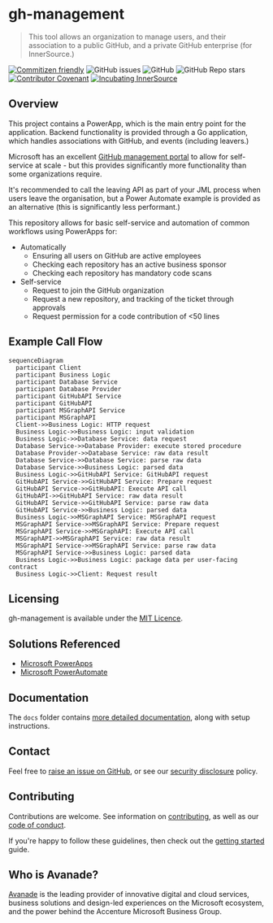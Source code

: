 # gh-management
> This tool allows an organization to manage users, and their association to a public GitHub, and a private GitHub enterprise (for InnerSource.)

[![Commitizen friendly](https://img.shields.io/badge/commitizen-friendly-brightgreen.svg)](http://commitizen.github.io/cz-cli/)
![GitHub issues](https://img.shields.io/github/issues/Avanade/gh-management)
![GitHub](https://img.shields.io/github/license/Avanade/gh-management)
![GitHub Repo stars](https://img.shields.io/github/stars/Avanade/gh-management?style=social)
[![Contributor Covenant](https://img.shields.io/badge/Contributor%20Covenant-2.1-4baaaa.svg)](https://avanade.github.io/code-of-conduct/)
[![Incubating InnerSource](https://img.shields.io/badge/Incubating-Ava--Maturity-%23FF5800?labelColor=yellow)](https://avanade.github.io/maturity-model/)

## Overview
<!-- TODO: Update overview -->

This project contains a PowerApp, which is the main entry point for the application. Backend functionality is provided through a Go application, which handles associations with GitHub, and events (including leavers.)

Microsoft has an excellent [GitHub management portal](https://github.com/microsoft/opensource-portal) to allow for self-service at scale - but this provides significantly more functionality than some organizations require.

It's recommended to call the leaving API as part of your JML process when users leave the organisation, but a Power Automate example is provided as an alternative (this is significantly less performant.)

This repository allows for basic self-service and automation of common workflows using PowerApps for:
- Automatically
  - Ensuring all users on GitHub are active employees
  - Checking each repository has an active business sponsor
  - Checking each repository has mandatory code scans
- Self-service
  - Request to join the GitHub organization
  - Request a new repository, and tracking of the ticket through approvals
  - Request permission for a code contribution of <50 lines

## Example Call Flow

  ```mermaid
  sequenceDiagram
    participant Client
    participant Business Logic
    participant Database Service
    participant Database Provider
    participant GitHubAPI Service
    participant GitHubAPI
    participant MSGraphAPI Service
    participant MSGraphAPI
    Client->>Business Logic: HTTP request
    Business Logic->>Business Logic: input validation
    Business Logic->>Database Service: data request
    Database Service->>Database Provider: execute stored procedure
    Database Provider->>Database Service: raw data result
    Database Service->>Database Service: parse raw data
    Database Service->>Business Logic: parsed data
    Business Logic->>GitHubAPI Service: GitHubAPI request
    GitHubAPI Service->>GitHubAPI Service: Prepare request
    GitHubAPI Service->>GitHubAPI: Execute API call
    GitHubAPI->>GitHubAPI Service: raw data result
    GitHubAPI Service->>GitHubAPI Service: parse raw data
    GitHubAPI Service->>Business Logic: parsed data
    Business Logic->>MSGraphAPI Service: MSGraphAPI request
    MSGraphAPI Service->>MSGraphAPI Service: Prepare request
    MSGraphAPI Service->>MSGraphAPI: Execute API call
    MSGraphAPI->>MSGraphAPI Service: raw data result
    MSGraphAPI Service->>MSGraphAPI Service: parse raw data
    MSGraphAPI Service->>Business Logic: parsed data
    Business Logic->>Business Logic: package data per user-facing contract
    Business Logic->>Client: Request result
  ```

## Licensing
gh-management is available under the [MIT Licence](./LICENCE).

## Solutions Referenced
<!-- TODO: Update referenced solutions -->
- [Microsoft PowerApps](https://docs.microsoft.com/en-us/powerapps/WT.mc_id=AI-MVP-5004204)
- [Microsoft PowerAutomate](https://docs.microsoft.com/en-us/power-automate/?WT.mc_id=AI-MVP-5004204)

## Documentation
The `docs` folder contains [more detailed documentation](./docs/start-here.md), along with setup instructions.

## Contact
Feel free to [raise an issue on GitHub](https://github.com/Avanade/gh-management/issues), or see our [security disclosure](./SECURITY.md) policy.

## Contributing
Contributions are welcome. See information on [contributing](./CONTRIBUTING.md), as well as our [code of conduct](https://avanade.github.io/code-of-conduct/).

If you're happy to follow these guidelines, then check out the [getting started](./docs/start-here.md) guide.

## Who is Avanade?

[Avanade](https://www.avanade.com) is the leading provider of innovative digital and cloud services, business solutions and design-led experiences on the Microsoft ecosystem, and the power behind the Accenture Microsoft Business Group.